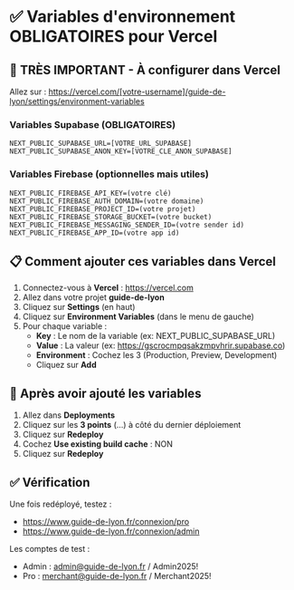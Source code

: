 # ✅ Variables d'environnement OBLIGATOIRES pour Vercel

## 🔴 TRÈS IMPORTANT - À configurer dans Vercel

Allez sur : https://vercel.com/[votre-username]/guide-de-lyon/settings/environment-variables

### Variables Supabase (OBLIGATOIRES)

```
NEXT_PUBLIC_SUPABASE_URL=[VOTRE_URL_SUPABASE]
NEXT_PUBLIC_SUPABASE_ANON_KEY=[VOTRE_CLE_ANON_SUPABASE]
```

### Variables Firebase (optionnelles mais utiles)

```
NEXT_PUBLIC_FIREBASE_API_KEY=(votre clé)
NEXT_PUBLIC_FIREBASE_AUTH_DOMAIN=(votre domaine)
NEXT_PUBLIC_FIREBASE_PROJECT_ID=(votre projet)
NEXT_PUBLIC_FIREBASE_STORAGE_BUCKET=(votre bucket)
NEXT_PUBLIC_FIREBASE_MESSAGING_SENDER_ID=(votre sender id)
NEXT_PUBLIC_FIREBASE_APP_ID=(votre app id)
```

## 📋 Comment ajouter ces variables dans Vercel

1. Connectez-vous à **Vercel** : https://vercel.com
2. Allez dans votre projet **guide-de-lyon**
3. Cliquez sur **Settings** (en haut)
4. Cliquez sur **Environment Variables** (dans le menu de gauche)
5. Pour chaque variable :
   - **Key** : Le nom de la variable (ex: NEXT_PUBLIC_SUPABASE_URL)
   - **Value** : La valeur (ex: https://gscrocmpqsakzmpvhrir.supabase.co)
   - **Environment** : Cochez les 3 (Production, Preview, Development)
   - Cliquez sur **Add**

## 🔄 Après avoir ajouté les variables

1. Allez dans **Deployments**
2. Cliquez sur les **3 points** (...) à côté du dernier déploiement
3. Cliquez sur **Redeploy**
4. Cochez **Use existing build cache** : NON
5. Cliquez sur **Redeploy**

## ✅ Vérification

Une fois redéployé, testez :
- https://www.guide-de-lyon.fr/connexion/pro
- https://www.guide-de-lyon.fr/connexion/admin

Les comptes de test :
- Admin : admin@guide-de-lyon.fr / Admin2025!
- Pro : merchant@guide-de-lyon.fr / Merchant2025!